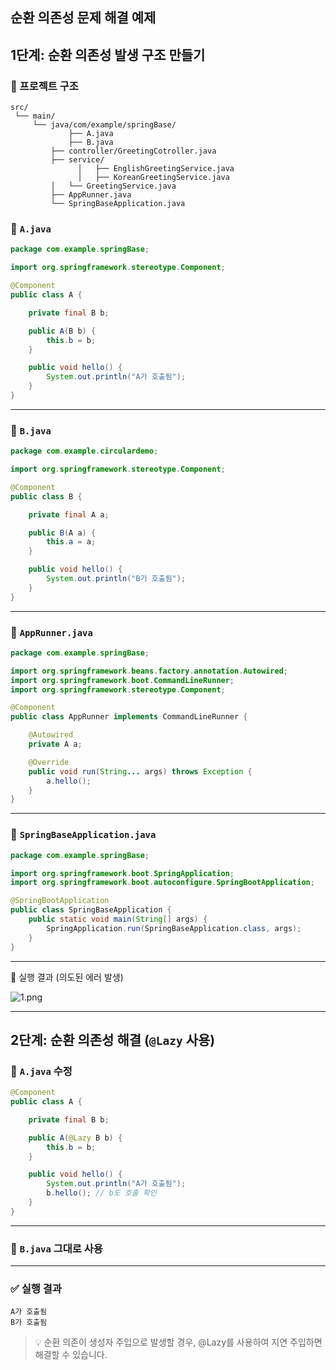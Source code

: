 ## **순환 의존성 문제 해결 예제**

## 1단계: 순환 의존성 발생 구조 만들기

### 📁 프로젝트 구조

```
src/
 └── main/
     └── java/com/example/springBase/
		     ├── A.java
		     ├── B.java
         ├── controller/GreetingCotroller.java
         ├── service/
			   │   ├── EnglishGreetingService.java
			   │   ├── KoreanGreetingService.java
         │   └── GreetingService.java
         ├── AppRunner.java
         └── SpringBaseApplication.java
```

### 📄 `A.java`

```java
package com.example.springBase;

import org.springframework.stereotype.Component;

@Component
public class A {

    private final B b;

    public A(B b) {
        this.b = b;
    }

    public void hello() {
        System.out.println("A가 호출됨");
    }
}

```

---

### 📄 `B.java`

```java
package com.example.circulardemo;

import org.springframework.stereotype.Component;

@Component
public class B {

    private final A a;

    public B(A a) {
        this.a = a;
    }

    public void hello() {
        System.out.println("B가 호출됨");
    }
}

```

---

### 📄 `AppRunner.java`

```java
package com.example.springBase;

import org.springframework.beans.factory.annotation.Autowired;
import org.springframework.boot.CommandLineRunner;
import org.springframework.stereotype.Component;

@Component
public class AppRunner implements CommandLineRunner {

    @Autowired
    private A a;

    @Override
    public void run(String... args) throws Exception {
        a.hello();
    }
}
```

---

### 📄 `SpringBaseApplication.java`

```java
package com.example.springBase;

import org.springframework.boot.SpringApplication;
import org.springframework.boot.autoconfigure.SpringBootApplication;

@SpringBootApplication
public class SpringBaseApplication {
    public static void main(String[] args) {
        SpringApplication.run(SpringBaseApplication.class, args);
    }
}
```

---

🧨 실행 결과 (의도된 에러 발생)

![1.png](attachment:bd28413a-2b12-4129-9c8e-8ae972a8952a:스크린샷_2025-05-29_오전_11.29.58.png)

---

## 2단계: 순환 의존성 해결 (`@Lazy` 사용)

### 📄 `A.java` 수정

```java
@Component
public class A {

    private final B b;

    public A(@Lazy B b) {
        this.b = b;
    }

    public void hello() {
        System.out.println("A가 호출됨");
        b.hello(); // b도 호출 확인
    }
}

```

---

### 📄 `B.java` 그대로 사용

---

### ✅ 실행 결과

```
A가 호출됨
B가 호출됨
```

> 💡 순환 의존이 생성자 주입으로 발생할 경우, @Lazy를 사용하여 지연 주입하면 해결할 수 있습니다.
>